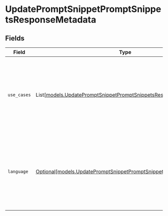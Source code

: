 # UpdatePromptSnippetPromptSnippetsResponseMetadata


## Fields

| Field                                                                                                                                | Type                                                                                                                                 | Required                                                                                                                             | Description                                                                                                                          |
| ------------------------------------------------------------------------------------------------------------------------------------ | ------------------------------------------------------------------------------------------------------------------------------------ | ------------------------------------------------------------------------------------------------------------------------------------ | ------------------------------------------------------------------------------------------------------------------------------------ |
| `use_cases`                                                                                                                          | List[[models.UpdatePromptSnippetPromptSnippetsResponseUseCases](../models/updatepromptsnippetpromptsnippetsresponseusecases.md)]     | :heavy_minus_sign:                                                                                                                   | A list of use cases that the prompt is meant to be used for. Use this field to categorize the prompt for your own purpose            |
| `language`                                                                                                                           | [Optional[models.UpdatePromptSnippetPromptSnippetsResponseLanguage]](../models/updatepromptsnippetpromptsnippetsresponselanguage.md) | :heavy_minus_sign:                                                                                                                   | The language that the prompt is written in. Use this field to categorize the prompt for your own purpose                             |